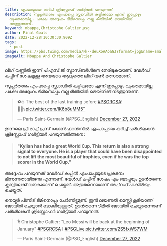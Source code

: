 ```yaml
---
title: എംപാപ്പയെ കുറിച് ക്രിസ്റ്റോഫ് ഗൾട്ടിയർ പറയുന്നത്
description: സൂപ്പർതാരം എംപാപ്പെ സ്ക്വാഡിൽ കളിക്കുമോ എന്ന് ഇപ്പോഴും
  വ്യക്തമായില്ല. പക്ഷേ അദ്ദേഹം ടീമിനൊപ്പം നല്ല രീതിയിൽ ട്രെയിനിങ്
  നടത്തുന്നുണ്ട്.
keyword: mbappe,Christophe Galtier,psg
author: Final Goals
date: 2022-12-28T10:30:30.909Z
tags:
  - post
image: https://pbs.twimg.com/media/Fk--deuXoAAoaGJ?format=jpg&name=small
imageAlt: Mbappe And Christophe Galtier
---
```

ലീഗ് വണ്ണിൽ ഇന്ന് പിഎസ്.ജി സ്ട്രാസ്‌ബർഗിനെ നേരിടുകയാണ്.
വേൾഡ് കപ്പിന് ശേഷമുള്ള അവരുടെ ആദ്യത്തെ ലീഗ് വൺ മത്സരമാണ്.

സൂപ്പർതാരം എംപാപ്പെ സ്ക്വാഡിൽ കളിക്കുമോ എന്ന് ഇപ്പോഴും വ്യക്തമായില്ല. പക്ഷേ അദ്ദേഹം ടീമിനൊപ്പം നല്ല രീതിയിൽ ട്രെയിനിങ് നടത്തുന്നുണ്ട്.

<blockquote class="twitter-tweet"><p lang="en" dir="ltr">⚽️🔥 The best of the last training before <a href="https://twitter.com/hashtag/PSGRCSA?src=hash&amp;ref_src=twsrc%5Etfw">#PSGRCSA</a>! 🔴🔵⤵️<a href="https://t.co/lK6b8uMM5T">pic.twitter.com/lK6b8uMM5T</a></p>&mdash; Paris Saint-Germain (@PSG_English) <a href="https://twitter.com/PSG_English/status/1607863256697143299?ref_src=twsrc%5Etfw">December 27, 2022</a></blockquote> <script async src="https://platform.twitter.com/widgets.js" charset="utf-8"></script>

ഇന്നലെ പ്രീ മാച്ച് പ്രസ് കോൺഫറൻസിൽ എംപാപ്പയെ കുറിച്ച് പരിശീലകൻ ക്രിസ്റ്റോഫ് ഗൾട്ടിയർ പറയുന്നതിങ്ങനെ :

> #### **"﻿Kylian has had a great World Cup. This return is also a strong signal to everyone. He is a player that could have been disappointed to not lift the most beautiful of trophies, even if he was the top scorer in the World Cup."**

അദ്ദേഹം പറയുന്നത് വേൾഡ് കപ്പിൽ എംപാപ്പയുടെ പ്രകടനം മിന്നുന്നതായിരുന്നു എന്നാണ്.
വേൾഡ് കപ്പിന് ശേഷം എം ബാപ്പയും ഉടൻതന്നെ ക്ലബ്ബിലേക്ക് വരുകയാണ് ചെയ്തത്. അതുതന്നെയാണ് അച്‌റഫ് ഹക്കിമിയും ചെയ്തത്.

നെയ്മർ പിന്നീട് ടീമിനൊപ്പം ചേർന്നിട്ടുമുണ്ട്.
ഇനി ലയണൽ മെസ്സി കൂടിയാണ് ജോയിൻ ചെയ്യാൻ ബാക്കിയുള്ളത്.
ഉടൻതന്നെ ടീമിൽ ജോയിൻ ചെയ്യുമെന്നാണ് പരിശീലകൻ ക്രിസ്റ്റോഫർ ഗൾട്ടിയർ പറയുന്നത്.

<blockquote class="twitter-tweet"><p lang="en" dir="ltr">🎙 Christophe Galtier: &quot;Leo Messi will be back at the beginning of January&quot; <a href="https://twitter.com/hashtag/PSGRCSA?src=hash&amp;ref_src=twsrc%5Etfw">#PSGRCSA</a> I <a href="https://twitter.com/hashtag/PSGLive?src=hash&amp;ref_src=twsrc%5Etfw">#PSGLive</a> <a href="https://t.co/2S5fxWS7WM">pic.twitter.com/2S5fxWS7WM</a></p>&mdash; Paris Saint-Germain (@PSG_English) <a href="https://twitter.com/PSG_English/status/1607713029436612608?ref_src=twsrc%5Etfw">December 27, 2022</a></blockquote> <script async src="https://platform.twitter.com/widgets.js" charset="utf-8"></script>